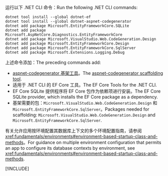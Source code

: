 <span data-ttu-id="2e7b6-101">运行以下 .NET CLI 命令：</span><span class="sxs-lookup"><span data-stu-id="2e7b6-101">Run the following .NET CLI commands:</span></span>

```dotnetcli
dotnet tool install --global dotnet-ef
dotnet tool install --global dotnet-aspnet-codegenerator
dotnet add package Microsoft.EntityFrameworkCore.SQLite
dotnet add package Microsoft.AspNetCore.Diagnostics.EntityFrameworkCore
dotnet add package Microsoft.VisualStudio.Web.CodeGeneration.Design
dotnet add package Microsoft.EntityFrameworkCore.Design
dotnet add package Microsoft.EntityFrameworkCore.SqlServer
dotnet add package Microsoft.Extensions.Logging.Debug
```

<span data-ttu-id="2e7b6-102">上述命令添加：</span><span class="sxs-lookup"><span data-stu-id="2e7b6-102">The preceding commands add:</span></span>

* <span data-ttu-id="2e7b6-103">[aspnet-codegenerator 基架工具](xref:fundamentals/tools/dotnet-aspnet-codegenerator)。</span><span class="sxs-lookup"><span data-stu-id="2e7b6-103">The [aspnet-codegenerator scaffolding tool](xref:fundamentals/tools/dotnet-aspnet-codegenerator).</span></span>
* <span data-ttu-id="2e7b6-104">适用于 .NET CLI 的 EF Core 工具。</span><span class="sxs-lookup"><span data-stu-id="2e7b6-104">The EF Core Tools for the .NET CLI.</span></span>
* <span data-ttu-id="2e7b6-105">EF Core SQLite 提供程序将 EF Core 包作为依赖项进行安装。</span><span class="sxs-lookup"><span data-stu-id="2e7b6-105">The EF Core SQLite provider, which installs the EF Core package as a dependency.</span></span>
* <span data-ttu-id="2e7b6-106">基架需要的包：`Microsoft.VisualStudio.Web.CodeGeneration.Design` 和 `Microsoft.EntityFrameworkCore.SqlServer`。</span><span class="sxs-lookup"><span data-stu-id="2e7b6-106">Packages needed for scaffolding: `Microsoft.VisualStudio.Web.CodeGeneration.Design` and `Microsoft.EntityFrameworkCore.SqlServer`.</span></span>

<span data-ttu-id="2e7b6-107">有关允许应用按环境配置其数据库上下文的多个环境配置指南，请参阅 <xref:fundamentals/environments#environment-based-startup-class-and-methods>。</span><span class="sxs-lookup"><span data-stu-id="2e7b6-107">For guidance on multiple environment configuration that permits an app to configure its database contexts by environment, see <xref:fundamentals/environments#environment-based-startup-class-and-methods>.</span></span>

[!INCLUDE[](~/includes/scaffoldTFM-5.md)]
